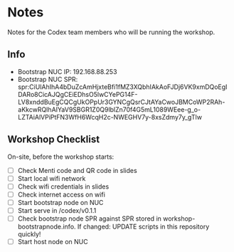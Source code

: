 # Notes
Notes for the Codex team members who will be running the workshop.

## Info
 - Bootstrap NUC IP: 192.168.88.253
 - Bootstrap NUC SPR: spr:CiUIAhIhA4bDuZcAmHjxteBfi1fMZ3XQbhIAkAoFJDj6VK9xmDQoEgIDARo8CicAJQgCEiEDhsO5lwCYePG14F-LV8xnddBuEgCQCgUkOPpUr3GYNCgQsrCJtAYaCwoJBMCoWP2RAh-aKkcwRQIhAIYaV9SBGR1Z0Q9lblZn70f4G5mL1089WEee-g_o-LZTAiAlVPiPtFN3WfH6WcqH2c-NWEGHV7y-8xsZdmy7y_gTlw

## Workshop Checklist
On-site, before the workshop starts:
 - [ ] Check Menti code and QR code in slides
 - [ ] Start local wifi network
 - [ ] Check wifi credentials in slides
 - [ ] Check internet access on wifi
 - [ ] Start bootstrap node on NUC
 - [ ] Start serve in /codex/v0.1.1
 - [ ] Check bootstrap node SPR against SPR stored in workshop-bootstrapnode.info. If changed: UPDATE scripts in this repository quickly!
 - [ ] Start host node on NUC

